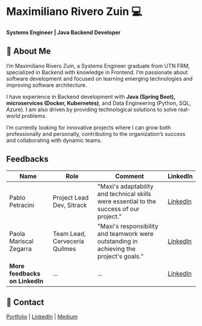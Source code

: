 # Maximiliano Rivero Zuin 💻 
**Systems Engineer | Java Backend Developer**  

## 🚀 About Me
I’m Maximiliano Rivero Zuin, a Systems Engineer graduate from UTN FRM, specialized in Backend with knowledge in Frontend. I’m passionate about software development and focused on learning emerging technologies and improving software architecture.

I have experience in Backend development with **Java (Spring Boot), microservices (Docker, Kubernetes)**, and Data Engineering (Python, SQL, Azure). I am also driven by providing technological solutions to solve real-world problems.

I’m currently looking for innovative projects where I can grow both professionally and personally, contributing to the organization’s success and collaborating with dynamic teams.

## Feedbacks
| **Name** | **Role** | **Comment** | **LinkedIn** |
| --- | --- | --- | --- |
| Pablo Petracini | Project Lead Dev, Sitrack | "Maxi's adaptability and technical skills were essential to the success of our project." | <a href="https://www.linkedin.com/in/maximiliano-rivero-zuin/details/recommendations/?detailScreenTabIndex=0#:~:text=On-,I%20enthusiastically%20endorse%20Maxi,-for%20his%20exceptional" target="_blank">LinkedIn</a> |
| Paola Mariscal Zegarra | Team Lead, Cervecería Quilmes | "Maxi's responsibility and teamwork were outstanding in achieving the project's goals." | <a href="https://www.linkedin.com/in/maximiliano-rivero-zuin/details/recommendations/?detailScreenTabIndex=0#:~:text=On-,Tuve%20el%20agrado%20de%20trabajar%20con%20Maxi%20en%20Cervecer%C3%ADa%20y%20Malteria%20Quilmes,-y%20destaco%20su" target="_blank">LinkedIn</a>|
| **More feedbacks on LinkedIn** | ... | ... | [LinkedIn](https://www.linkedin.com/in/maximiliano-rivero-zuin/details/recommendations) |


## 🔗 Contact  
[Portfolio](https://maximilianoriverozuin.netlify.app/) | [LinkedIn](https://www.linkedin.com/in/maximiliano-rivero-zuin/) | [Medium](https://maxtrz-dev.medium.com/)
